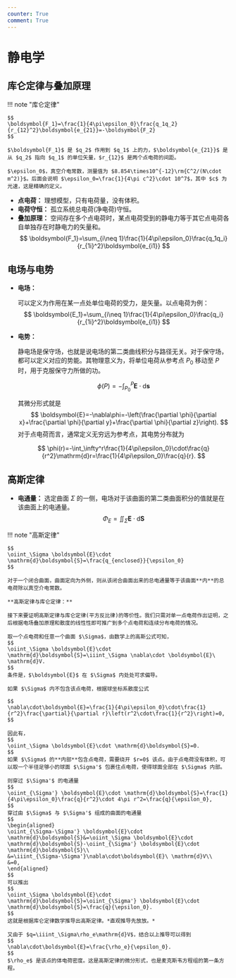 ```yaml
---
counter: True
comment: True
---
```


# 静电学

## 库仑定律与叠加原理

!!! note "库仑定律"

    $$
    \boldsymbol{F_1}=\frac{1}{4\pi\epsilon_0}\frac{q_1q_2}{r_{12}^2}\boldsymbol{e_{21}}=-\boldsymbol{F_2}
    $$

    $\boldsymbol{F_1}$ 是 $q_2$ 作用到 $q_1$ 上的力，$\boldsymbol{e_{21}}$ 是从 $q_2$ 指向 $q_1$ 的单位矢量，$r_{12}$ 是两个点电荷的间距。

    $\epsilon_0$，真空介电常数，测量值为 $8.854\times10^{-12}\rm{C^2/(N\cdot m^2)}$。后面会说明 $\epsilon_0=\frac{1}{4\pi c^2}\cdot 10^7$，其中 $c$ 为光速，这是精确的定义。

- **点电荷：** 理想模型，只有电荷量，没有体积。
- **电荷守恒：** 孤立系统总电荷(净电荷)守恒。
- **叠加原理：** 空间存在多个点电荷时，某点电荷受到的静电力等于其它点电荷各自单独存在时静电力的矢量和。
    $$
    \boldsymbol{F_1}=\sum_{i\neq 1}\frac{1}{4\pi\epsilon_0}\frac{q_1q_i}{r_{1i}^2}\boldsymbol{e_{i1}}
    $$

## 电场与电势

- **电场：**

    可以定义为作用在某一点处单位电荷的受力，是矢量。以点电荷为例：
    $$
    \boldsymbol{E_1}=\sum_{i\neq 1}\frac{1}{4\pi\epsilon_0}\frac{q_i}{r_{1i}^2}\boldsymbol{e_{i1}}
    $$

- **电势：**

    静电场是保守场，也就是说电场的第二类曲线积分与路径无关。对于保守场，都可以定义对应的势能。其物理意义为，将单位电荷从参考点 $P_0$ 移动至 $P$ 时，用于克服保守力所做的功。

    $$  
    \phi(P)=-\int_{P_0}^P\boldsymbol{E}\cdot \mathrm{d}\boldsymbol{s}
    $$

    其微分形式就是
    $$
    \boldsymbol{E}=-\nabla\phi=-\left(\frac{\partial \phi}{\partial x}+\frac{\partial \phi}{\partial y}+\frac{\partial \phi}{\partial z}\right).
    $$
    对于点电荷而言，通常定义无穷远为参考点，其电势分布就为

    $$
    \phi(r)=-\int_\infty^r\frac{1}{4\pi\epsilon_0}\cdot\frac{q}{r^2}\mathrm{d}r=\frac{1}{4\pi\epsilon_0}\frac{q}{r}.
    $$

## 高斯定律

- **电通量：** 选定曲面 $\Sigma$ 的一侧，电场对于该曲面的第二类曲面积分的值就是在该曲面上的电通量。
    $$
    \Phi_E=\iint_\Sigma \boldsymbol{E}\cdot\mathrm{d}\boldsymbol{S}
    $$

!!! note "高斯定律"

    $$
    \oiint_\Sigma \boldsymbol{E}\cdot \mathrm{d}\boldsymbol{S}=\frac{q_{enclosed}}{\epsilon_0}
    $$

    对于一个闭合曲面，曲面定向为外侧，则从该闭合曲面出来的总电通量等于该曲面**内**的总电荷除以真空介电常数。
    
    **高斯定律与库仑定律：** 

    接下来要证明高斯定律与库仑定律(平方反比律)的等价性。我们只需对单一点电荷作出证明，之后根据电场叠加原理和散度的线性性即可推广到多个点电荷和连续分布电荷的情况。
    
    取一个点电荷和任意一个曲面 $\Sigma$，由数学上的高斯公式可知，
    $$
    \oiint_\Sigma \boldsymbol{E}\cdot \mathrm{d}\boldsymbol{S}=\iiint_\Sigma \nabla\cdot \boldsymbol{E}\ \mathrm{d}V.
    $$
    条件是，$\boldsymbol{E}$ 在 $\Sigma$ 内处处可求偏导。
    
    如果 $\Sigma$ 内不包含该点电荷，根据球坐标系散度公式

    $$
    \nabla\cdot\boldsymbol{E}=\frac{1}{4\pi\epsilon_0}\cdot\frac{1}{r^2}\frac{\partial}{\partial r}\left(r^2\cdot\frac{1}{r^2}\right)=0,
    $$

    因此有，
    $$
    \oiint_\Sigma \boldsymbol{E}\cdot \mathrm{d}\boldsymbol{S}=0.
    $$
    如果 $\Sigma$ 的**内部**包含点电荷，需要绕开 $r=0$ 该点。由于点电荷没有体积，可以取一个半径足够小的球面 $\Sigma'$ 包裹住点电荷，使得球面全部在 $\Sigma$ 内部。
    
    则穿过 $\Sigma'$ 的电通量 
    $$
    \oiint_{\Sigma'} \boldsymbol{E}\cdot \mathrm{d}\boldsymbol{S}=\frac{1}{4\pi\epsilon_0}\frac{q}{r^2}\cdot 4\pi r^2=\frac{q}{\epsilon_0},
    $$
    穿过由 $\Sigma$ 与 $\Sigma'$ 组成的曲面的电通量
    $$
    \begin{aligned}
    \oiint_{\Sigma-\Sigma'} \boldsymbol{E}\cdot \mathrm{d}\boldsymbol{S}&=\oiint_\Sigma \boldsymbol{E}\cdot \mathrm{d}\boldsymbol{S}-\oiint_{\Sigma'} \boldsymbol{E}\cdot \mathrm{d}\boldsymbol{S}\\
    &=\iiint_{\Sigma-\Sigma'}\nabla\cdot\boldsymbol{E}\ \mathrm{d}V\\
    &=0,
    \end{aligned}
    $$
    可以推出 
    $$
    \oiint_\Sigma \boldsymbol{E}\cdot \mathrm{d}\boldsymbol{S}=\oiint_{\Sigma'} \boldsymbol{E}\cdot \mathrm{d}\boldsymbol{S}=\frac{q}{\epsilon_0}.
    $$
    这就是根据库仑定律数学推导出高斯定律。*直观推导先放放。*
    
    又由于 $q=\iiint_\Sigma\rho_e\mathrm{d}V$，结合以上推导可以得到
    $$
    \nabla\cdot\boldsymbol{E}=\frac{\rho_e}{\epsilon_0}.
    $$
    $\rho_e$ 是该点的体电荷密度。这是高斯定律的微分形式，也是麦克斯韦方程组的第一条方程。

